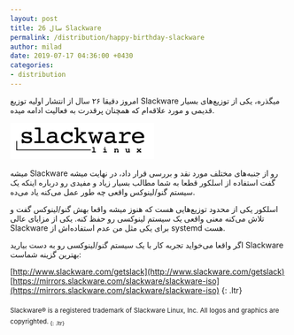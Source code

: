 ```yaml
---
layout: post
title: 26 سال Slackware
permalink: /distribution/happy-birthday-slackware
author: milad
date: 2019-07-17 04:36:00 +0430
categories: 
- distribution
---
```


امروز دقیقا ۲۶ سال از انتشار اولیه توزیع Slackware میگذره، یکی از توزیع‌های بسیار قدیمی و مورد علاقه‌ام که 
همچنان پرقدرت به فعالیت ادامه میده.

[![slackware](/assets/images/posts/others/slackware.png)](http://www.slackware.com)

میشه Slackware رو از جنبه‌های مختلف مورد نقد و بررسی قرار داد، در نهایت میشه گفت استفاده از اسلکور قطعا 
به شما مطالب بسیار زیاد و مفیدی رو درباره اینکه یک سیستم گنو/لینوکس واقعی چه طور عمل می‌کنه یاد می‌ده.

اسلکور یکی از محدود توزیع‌هایی هست که هنوز میشه واقعا بهش گنو/لینوکس گفت و تلاش می‌کنه معنی واقعی یک سیستم 
لینوکسی رو حفظ کنه. یکی از مزایای عالی Slackware برای یکی مثل من عدم استفاده‌اش از systemd هست. 

اگر واقعا می‌خواید تجربه کار با یک سیستم گنو/لینوکسی رو به دست بیارید Slackware بهترین گزینه شماست:

[http://www.slackware.com/getslack](http://www.slackware.com/getslack)  
[https://mirrors.slackware.com/slackware/slackware-iso](https://mirrors.slackware.com/slackware/slackware-iso)
{: .ltr}


<sub>Slackware® is a registered trademark of Slackware Linux, Inc. All logos and graphics are copyrighted.<sub>
{: .ltr}
